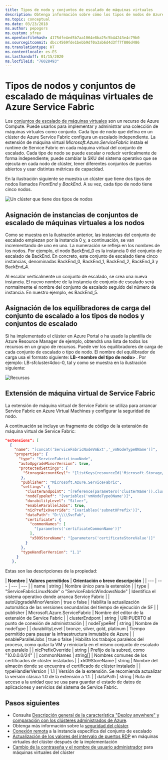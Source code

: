 ```yaml
---
title: Tipos de nodo y conjuntos de escalado de máquinas virtuales
description: Obtenga información sobre cómo los tipos de nodos de Azure Service Fabric se relacionan con los conjuntos de escalado de máquinas virtuales y cómo conectarse de forma remota a una instancia de conjunto de escalado o un nodo de clúster.
ms.topic: conceptual
ms.date: 03/23/2018
ms.author: pepogors
ms.custom: sfrev
ms.openlocfilehash: 4175dfe4ed5b7aa1064e8ba25c5b44243e4c79b0
ms.sourcegitcommit: dbcc4569fde1bebb9df0a3ab6d4d3ff7f806d486
ms.translationtype: HT
ms.contentlocale: es-ES
ms.lasthandoff: 01/15/2020
ms.locfileid: "76028493"
---
```

# <a name="azure-service-fabric-node-types-and-virtual-machine-scale-sets"></a>Tipos de nodos y conjuntos de escalado de máquinas virtuales de Azure Service Fabric

Los [conjuntos de escalado de máquinas virtuales](/azure/virtual-machine-scale-sets) son un recurso de Azure Compute. Puede usarlos para implementar y administrar una colección de máquinas virtuales como conjunto. Cada tipo de nodo que defina en un clúster de Azure Service Fabric configura un escalado independiente. La extensión de máquina virtual *Microsoft.Azure.ServiceFabric* instala el runtime de Service Fabric en cada máquina virtual del conjunto de escalado. Cada tipo de nodo se puede escalar o reducir verticalmente de forma independiente; puede cambiar la SKU del sistema operativo que se ejecuta en cada nodo de clúster, tener diferentes conjuntos de puertos abiertos y usar distintas métricas de capacidad.

En la ilustración siguiente se muestra un clúster que tiene dos tipos de nodos llamados *FrontEnd* y *BackEnd*. A su vez, cada tipo de nodo tiene cinco nodos.

![Un clúster que tiene dos tipos de nodos][NodeTypes]

## <a name="map-virtual-machine-scale-set-instances-to-nodes"></a>Asignación de instancias de conjuntos de escalado de máquinas virtuales a los nodos

Como se muestra en la ilustración anterior, las instancias del conjunto de escalado empiezan por la instancia 0 y, a continuación, se van incrementando de uno en uno. La numeración se refleja en los nombres de los nodos. Por ejemplo, el nodo BackEnd_0 es la instancia 0 del conjunto de escalado de BackEnd. En concreto, este conjunto de escalado tiene cinco instancias, denominadas BackEnd_0, BackEnd_1, BackEnd_2, BackEnd_3 y BackEnd_4.

Al escalar verticalmente un conjunto de escalado, se crea una nueva instancia. El nuevo nombre de la instancia de conjunto de escalado será normalmente el nombre del conjunto de escalado seguido del número de instancia. En nuestro ejemplo, es BackEnd_5.

## <a name="map-scale-set-load-balancers-to-node-types-and-scale-sets"></a>Asignación de los equilibradores de carga del conjunto de escalado a los tipos de nodos y conjuntos de escalado

Si ha implementado el clúster en Azure Portal o ha usado la plantilla de Azure Resource Manager de ejemplo, obtendrá una lista de todos los recursos en un grupo de recursos. Puede ver los equilibradores de carga de cada conjunto de escalado o tipo de nodo. El nombre del equilibrador de carga usa el formato siguiente: **LB-&lt;nombre del tipo de nodo&gt;** . Por ejemplo: LB-sfcluster4doc-0, tal y como se muestra en la ilustración siguiente:

![Recursos][Resources]

## <a name="service-fabric-virtual-machine-extension"></a>Extensión de máquina virtual de Service Fabric

La extensión de máquina virtual de Service Fabric se utiliza para arrancar Service Fabric en Azure Virtual Machines y configurar la seguridad de nodo.

A continuación se incluye un fragmento de código de la extensión de máquina virtual de Service Fabric:

```json
"extensions": [
  {
    "name": "[concat('ServiceFabricNodeVmExt','_vmNodeType0Name')]",
    "properties": {
      "type": "ServiceFabricLinuxNode",
      "autoUpgradeMinorVersion": true,
      "protectedSettings": {
        "StorageAccountKey1": "[listKeys(resourceId('Microsoft.Storage/storageAccounts', variables('supportLogStorageAccountName')),'2015-05-01-preview').key1]",
       },
       "publisher": "Microsoft.Azure.ServiceFabric",
       "settings": {
         "clusterEndpoint": "[reference(parameters('clusterName')).clusterEndpoint]",
         "nodeTypeRef": "[variables('vmNodeType0Name')]",
         "durabilityLevel": "Silver",
         "enableParallelJobs": true,
         "nicPrefixOverride": "[variables('subnet0Prefix')]",
         "dataPath": "D:\\\\SvcFab",
         "certificate": {
           "commonNames": [
             "[parameters('certificateCommonName')]"
           ],
           "x509StoreName": "[parameters('certificateStoreValue')]"
         }
       },
       "typeHandlerVersion": "1.1"
     }
   },
```

Estas son las descripciones de la propiedad:

| **Nombre** | **Valores permitidos** | **Orientación o breve descripción** |
| --- | --- | --- | --- |
| name | string | Nombre único para la extensión |
| type | "ServiceFabricLinuxNode" o "ServiceFabricWindowsNode" | Identifica el sistema operativo donde arranca Service Fabric |
| autoUpgradeMinorVersion | true o false | Habilita la actualización automática de las versiones secundarias del tiempo de ejecución de SF |
| publisher | Microsoft.Azure.ServiceFabric | Nombre del editor de la extensión de Service Fabric |
| clusterEndpont | string | URI:PUERTO al punto de conexión de administración |
| nodeTypeRef | string | Nombre de nodeType |
| durabilityLevel | bronze, silver, gold, platinum | Tiempo permitido para pausar la infraestructura inmutable de Azure |
| enableParallelJobs | true o false | Habilita los trabajos paralelos del proceso, como quitar la VM y reiniciarla en el mismo conjunto de escalado en paralelo |
| nicPrefixOverride | string | Prefijo de la subred, como "10.0.0.0/24" |
| commonNames | string[] | Nombres comunes de los certificados de clúster instalados |
| x509StoreName | string | Nombre del almacén donde se encuentra el certificado de clúster instalado |
| typeHandlerVersion | 1.1 | Versión de la extensión. Se recomienda actualizar la versión clásica 1.0 de la extensión a 1.1. |
| dataPath | string | Ruta de acceso a la unidad que se usa para guardar el estado de datos de aplicaciones y servicios del sistema de Service Fabric.

## <a name="next-steps"></a>Pasos siguientes

* Consulte [Descripción general de la característica "Deploy anywhere" y comparación con los clústeres administrados de Azure](service-fabric-deploy-anywhere.md).
* Obtenga más información sobre la [seguridad del clúster](service-fabric-cluster-security.md).
* [Conexión remota](service-fabric-cluster-remote-connect-to-azure-cluster-node.md) a la instancia específica del conjunto de escalado
* [Actualización de los valores del intervalo de puertos RDP](./scripts/service-fabric-powershell-change-rdp-port-range.md) en máquinas virtuales del clúster después de la implementación
* [Cambio de la contraseña y el nombre de usuario administrador](./scripts/service-fabric-powershell-change-rdp-user-and-pw.md) para máquinas virtuales del clúster

<!--Image references-->
[NodeTypes]: ./media/service-fabric-cluster-nodetypes/NodeTypes.png
[Resources]: ./media/service-fabric-cluster-nodetypes/Resources.png
[InboundNatPools]: ./media/service-fabric-cluster-nodetypes/InboundNatPools.png
